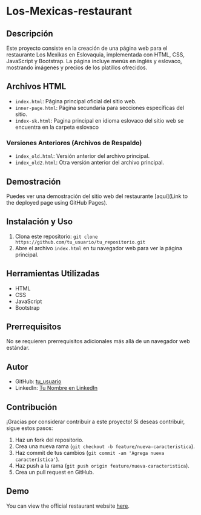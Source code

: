 # Los-Mexicas-restaurant

## Descripción
Este proyecto consiste en la creación de una página web para el restaurante Los Mexikas en Eslovaquia, implementada con HTML, CSS, JavaScript y Bootstrap. La página incluye menús en inglés y eslovaco, mostrando imágenes y precios de los platillos ofrecidos.

## Archivos HTML
- `index.html`: Página principal oficial del sitio web.
- `inner-page.html`: Página secundaria para secciones específicas del sitio.
- `index-sk.html`: Pagina principal en idioma eslovaco del sitio web se encuentra en la carpeta eslovaco

### Versiones Anteriores (Archivos de Respaldo)
- `index_old.html`: Versión anterior del archivo principal.
- `index_old2.html`: Otra versión anterior del archivo principal.

## Demostración
Puedes ver una demostración del sitio web del restaurante [aquí](Link to the deployed page using GitHub Pages).

## Instalación y Uso
1. Clona este repositorio: `git clone https://github.com/tu_usuario/tu_repositorio.git`
2. Abre el archivo `index.html` en tu navegador web para ver la página principal.

## Herramientas Utilizadas
- HTML
- CSS
- JavaScript
- Bootstrap

## Prerrequisitos
No se requieren prerrequisitos adicionales más allá de un navegador web estándar.

## Autor
- GitHub: [tu_usuario](https://github.com/tu_usuario)
- LinkedIn: [Tu Nombre en LinkedIn](https://www.linkedin.com/in/tu_perfil/)

## Contribución
¡Gracias por considerar contribuir a este proyecto! Si deseas contribuir, sigue estos pasos:
1. Haz un fork del repositorio.
2. Crea una nueva rama (`git checkout -b feature/nueva-caracteristica`).
3. Haz commit de tus cambios (`git commit -am 'Agrega nueva característica'`).
4. Haz push a la rama (`git push origin feature/nueva-caracteristica`).
5. Crea un pull request en GitHub.
## Demo
You can view the official restaurant website [here](https://david21rios.github.io/Los-Mexicas-restaurant/).
